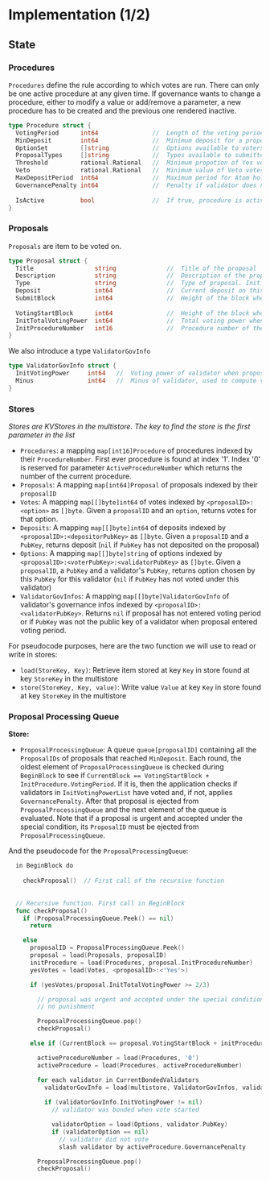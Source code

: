 # Implementation (1/2)

## State

### Procedures

`Procedures` define the rule according to which votes are run. There can only 
be one active procedure at any given time. If governance wants to change a 
procedure, either to modify a value or add/remove a parameter, a new procedure 
has to be created and the previous one rendered inactive.

```go
type Procedure struct {
  VotingPeriod      int64               //  Length of the voting period. Initial value: 2 weeks
  MinDeposit        int64               //  Minimum deposit for a proposal to enter voting period. 
  OptionSet         []string            //  Options available to voters. {Yes, No, NoWithVeto, Abstain}
  ProposalTypes     []string            //  Types available to submitters. {PlainTextProposal, SoftwareUpgradeProposal}
  Threshold         rational.Rational   //  Minimum propotion of Yes votes for proposal to pass. Initial value: 0.5
  Veto              rational.Rational   //  Minimum value of Veto votes to Total votes ratio for proposal to be vetoed. Initial value: 1/3
  MaxDepositPeriod  int64               //  Maximum period for Atom holders to deposit on a proposal. Initial value: 2 months
  GovernancePenalty int64               //  Penalty if validator does not vote
  
  IsActive          bool                //  If true, procedure is active. Only one procedure can have isActive true.
}
```


### Proposals

`Proposals` are item to be voted on. 

```go
type Proposal struct {
  Title                 string              //  Title of the proposal
  Description           string              //  Description of the proposal
  Type                  string              //  Type of proposal. Initial set {PlainTextProposal, SoftwareUpgradeProposal}
  Deposit               int64               //  Current deposit on this proposal. Initial value is set at InitialDeposit
  SubmitBlock           int64               //  Height of the block where TxGovSubmitProposal was included
  
  VotingStartBlock      int64               //  Height of the block where MinDeposit was reached. -1 if MinDeposit is not reached
  InitTotalVotingPower  int64               //  Total voting power when proposal enters voting period (default 0)
  InitProcedureNumber   int16               //  Procedure number of the active procedure when proposal enters voting period (default -1)
}
```

We also introduce a type `ValidatorGovInfo`

```go
type ValidatorGovInfo struct {
  InitVotingPower     int64   //  Voting power of validator when proposal enters voting period
  Minus               int64   //  Minus of validator, used to compute validator's voting power
}
```

### Stores

*Stores are KVStores in the multistore. The key to find the store is the first parameter in the list*

* `Procedures`: a mapping `map[int16]Procedure` of procedures indexed by their 
  `ProcedureNumber`. First ever procedure is found at index '1'. Index '0' is reserved for parameter `ActiveProcedureNumber` which returns the number of the current procedure.
* `Proposals`: A mapping `map[int64]Proposal` of proposals indexed by their 
  `proposalID`
* `Votes`: A mapping `map[[]byte]int64` of votes indexed by `<proposalID>:<option>` as `[]byte`. Given a `proposalID` and an `option`, returns votes for  that option.
* `Deposits`: A mapping `map[[]byte]int64` of deposits indexed by 
  `<proposalID>:<depositorPubKey>` as `[]byte`. Given a `proposalID` and a 
  `PubKey`, returns deposit (`nil` if `PubKey` has not deposited on the 
  proposal)
* `Options`: A mapping `map[[]byte]string` of options indexed by 
  `<proposalID>:<voterPubKey>:<validatorPubKey>` as `[]byte`. Given a 
  `proposalID`, a `PubKey` and a validator's `PubKey`, returns option chosen by
  this `PubKey` for this validator (`nil` if `PubKey` has not voted under this 
  validator)
* `ValidatorGovInfos`: A mapping `map[[]byte]ValidatorGovInfo` of validator's 
  governance infos indexed by `<proposalID>:<validatorPubKey>`. Returns 
  `nil` if proposal has not entered voting period or if `PubKey` was not the 
  public key of a validator when proposal entered voting period.

For pseudocode purposes, here are the two function we will use to read or write in stores:

* `load(StoreKey, Key)`: Retrieve item stored at key `Key` in store found at key `StoreKey` in the multistore
* `store(StoreKey, Key, value)`: Write value `Value` at key `Key` in store found at key `StoreKey` in the multistore

### Proposal Processing Queue

**Store:**
* `ProposalProcessingQueue`: A queue `queue[proposalID]` containing all the 
  `ProposalIDs` of proposals that reached `MinDeposit`. Each round, the oldest 
  element of `ProposalProcessingQueue` is checked during `BeginBlock` to see if
  `CurrentBlock == VotingStartBlock + InitProcedure.VotingPeriod`. If it is, 
  then the application checks if validators in `InitVotingPowerList` have voted
  and, if not, applies `GovernancePenalty`. After that proposal is ejected from 
  `ProposalProcessingQueue` and the next element of the queue is evaluated. 
  Note that if a proposal is urgent and accepted under the special condition, 
  its `ProposalID` must be ejected from `ProposalProcessingQueue`.

And the pseudocode for the `ProposalProcessingQueue`:

```go
  in BeginBlock do 
    
    checkProposal()  // First call of the recursive function 
    
    
  // Recursive function. First call in BeginBlock
  func checkProposal()  
    if (ProposalProcessingQueue.Peek() == nil)
      return

    else
      proposalID = ProposalProcessingQueue.Peek()
      proposal = load(Proposals, proposalID) 
      initProcedure = load(Procedures, proposal.InitProcedureNumber)
      yesVotes = load(Votes, <proposalID>:<'Yes'>)

      if (yesVotes/proposal.InitTotalVotingPower >= 2/3)

        // proposal was urgent and accepted under the special condition
        // no punishment

        ProposalProcessingQueue.pop()
        checkProposal()

      else if (CurrentBlock == proposal.VotingStartBlock + initProcedure.VotingPeriod)

        activeProcedureNumber = load(Procedures, '0')
        activeProcedure = load(Procedures, activeProcedureNumber)

        for each validator in CurrentBondedValidators
          validatorGovInfo = load(multistore, ValidatorGovInfos, validator.PubKey)
          
          if (validatorGovInfo.InitVotingPower != nil)
            // validator was bonded when vote started

            validatorOption = load(Options, validator.PubKey)
            if (validatorOption == nil)
              // validator did not vote
              slash validator by activeProcedure.GovernancePenalty

        ProposalProcessingQueue.pop()
        checkProposal()        
```